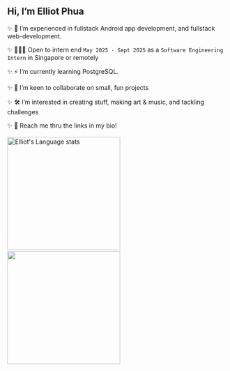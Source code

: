 
 ## Hi, I’m Elliot Phua  
    
 ✨  🎨 I’m experienced in fullstack Android app development, and fullstack web-development. 
   
 ✨ 👨🏻‍💻 Open to intern end `May 2025 - Sept 2025` as a `Software Engineering Intern` in Singapore or remotely  
   
 ✨  ⚡ I’m currently learning PostgreSQL.
   
 ✨  🐾 I’m keen to collaborate on small, fun projects
 
 ✨  🛠️ I’m interested in creating stuff, making art & music, and tackling challenges  
   
 ✨ 📱 Reach me thru the links in my bio!  
 <br/>
 <img height=259 src="https://github-readme-stats-git-masterrstaa-rickstaa.vercel.app/api/top-langs/?username=ElliotMonde&layout=compact&langs_count=12&role=owner,collaborator&theme=synthwave" alt="Elliot's Language stats" />&nbsp;&nbsp;&nbsp;&nbsp;&nbsp;&nbsp;<img height="259" src="https://github-readme-stats.vercel.app/api?username=ElliotMonde&show_icons=true&hide_rank=true&theme=synthwave&include_all_commits=true"/>
 
<!---
ElliotMonde/ElliotMonde is a ✨ special ✨ repository because its `README.md` (this file) appears on your GitHub profile.
You can click the Preview link to take a look at your changes.
--->
